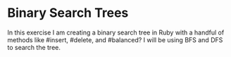 # Binary Search Trees
In this exercise I am creating a binary search tree in Ruby with a handful of methods like #insert, #delete, and #balanced? I will be using BFS and DFS to search the tree.

